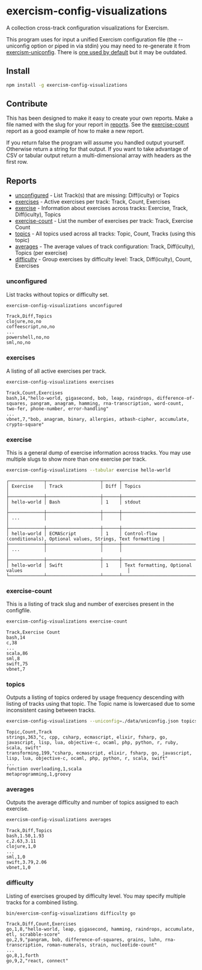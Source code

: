 # exercism-config-visualizations

A collection cross-track configuration visualizations for Exercism.

This program uses for input a unified Exercism configuration file (the --uniconfig option or piped in via stdin) you may need to re-generate it from [exercism-uniconfig](https://www.npmjs.com/package/exercism-uniconfig). There is [one used by default](./data/uniconfig.json) but it may be outdated.

## Install

```bash
npm install -g exercism-config-visualizations
```

## Contribute

This has been designed to make it easy to create your own reports. Make a file named with the slug for your report in [reports](reports/). See the [exercise-count](reports/exercise-count.js) report as a good example of how to make a new report.

If you return false the program will assume you handled output yourself. Otherwise return a string for that output. If you want to take advantage of CSV or tabular output return a multi-dimensional array with headers as the first row.


## Reports

- [unconfigured](#unconfigured) - List Track(s) that are missing: Diff(iculty) or Topics
- [exercises](#exercises) - Active exercises per track: Track, Count, Exercises
- [exercise](#exercise) - Information about exercises across tracks: Exercise, Track, Diff(iculty), Topics
- [exercise-count](#exercise-count) - List the number of exercises per track: Track, Exercise Count
- [topics](#topics) - All topics used across all tracks: Topic, Count, Tracks (using this topic)
- [averages](#averages) - The average values of track configuration: Track, Diff(iculty), Topics (per exercise) 
- [difficulty](#difficulty) - Group exercises by difficulty level: Track, Diff(iculty), Count, Exercises 

### unconfigured

List tracks without topics or difficulty set.

```bash
exercism-config-visualizations unconfigured
```

```csv
Track,Diff,Topics
clojure,no,no
coffeescript,no,no
...
powershell,no,no
sml,no,no
```

### exercises

A listing of all active exercises per track.

```bash
exercism-config-visualizations exercises
```

```csv
Track,Count,Exercises
bash,14,"hello-world, gigasecond, bob, leap, raindrops, difference-of-squares, pangram, anagram, hamming, rna-transcription, word-count, two-fer, phone-number, error-handling"
...
vbnet,7,"bob, anagram, binary, allergies, atbash-cipher, accumulate, crypto-square"
```

### exercise

This is a general dump of exercise information across tracks. You may use multiple slugs to show more than one exercise per track.

```bash
exercism-config-visualizations --tabular exercise hello-world
```

```text
┌─────────────┬────────────────────┬──────┬────────────────────────────────────────────────────────────────────────┐
│ Exercise    │ Track              │ Diff │ Topics                                                                 │
├─────────────┼────────────────────┼──────┼────────────────────────────────────────────────────────────────────────┤
│ hello-world │ Bash               │ 1    │ stdout                                                                 │
├─────────────┼────────────────────┼──────┼────────────────────────────────────────────────────────────────────────┤
│ ...         │                    │      │                                                                        │
├─────────────┼────────────────────┼──────┼────────────────────────────────────────────────────────────────────────┤
│ hello-world │ ECMAScript         │ 1    │ Control-flow (conditionals), Optional values, Strings, Text formatting │
├─────────────┼────────────────────┼──────┼────────────────────────────────────────────────────────────────────────┤
│ ...         │                    │      │                                                                        │
├─────────────┼────────────────────┼──────┼────────────────────────────────────────────────────────────────────────┤
│ hello-world │ Swift              │ 1    │ Text formatting, Optional values                                       │
└─────────────┴────────────────────┴──────┴────────────────────────────────────────────────────────────────────────┘
```

### exercise-count
This is a listing of track slug and number of exercises present in the configfile.

```bash
exercism-config-visualizations exercise-count
```

```csv
Track,Exercise Count
bash,14
c,38
...
scala,86
sml,8
swift,75
vbnet,7
```

### topics

Outputs a listing of topics ordered by usage frequency descending with listing of tracks using that topic. The Topic name is lowercased due to some inconsistent casing between tracks.

```bash
exercism-config-visualizations --uniconfig=./data/uniconfig.json topics

```

```csv
Topic,Count,Track
strings,363,"c, cpp, csharp, ecmascript, elixir, fsharp, go, javascript, lisp, lua, objective-c, ocaml, php, python, r, ruby, scala, swift"
transforming,199,"csharp, ecmascript, elixir, fsharp, go, javascript, lisp, lua, objective-c, ocaml, php, python, r, scala, swift"
...
function overloading,1,scala
metaprogramming,1,groovy

```

### averages

Outputs the average difficulty and number of topics assigned to each exercise.

```bash
exercism-config-visualizations averages
```

```csv
Track,Diff,Topics
bash,1.50,1.93
c,2.63,3.11
clojure,1,0
...
sml,1,0
swift,3.79,2.06
vbnet,1,0
```

### difficulty

Listing of exercises grouped by difficulty level. You may specify multiple tracks for a combined listing.

```bash
bin/exercism-config-visualizations difficulty go
```

```csv
Track,Diff,Count,Exercises
go,1,8,"hello-world, leap, gigasecond, hamming, raindrops, accumulate, etl, scrabble-score"
go,2,9,"pangram, bob, difference-of-squares, grains, luhn, rna-transcription, roman-numerals, strain, nucleotide-count"
...
go,8,1,forth
go,9,2,"react, connect"
```
